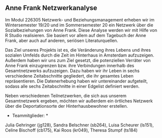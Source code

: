 ## Anne Frank Netzwerkanalyse ##

Im Modul 226305 Netzwerk- und Beziehungsmanagement erheben wir im Wintersemester 19/20 und im Sommersemester 20 ein Netzwerk über die Sozialbeziehungen von Anne Frank. Diese Analyse werden wir mit Hilfe von R Studio realisieren. Sie basiert vor allem auf dem Tagebuch der Anne Frank, aber auch auf anderen, seriösen Literaturquellen. 

Das Ziel unseres Projekts ist es, die Veränderung ihres Lebens und ihres sozialen Umfelds durch die Zeit im Hinterhaus in Amsterdam aufzuzeigen. Außerdem haben wir uns zum Ziel gesetzt, die potenziellen Verräter von Anne Frank einzugrenzen bzw. ihre Verbindungen innerhalb des Gesamtnetzwerks aufzuzeigen. Dazu haben wir ihr Leben in sechs verschiedene Zeitabschnitte gegliedert, die ihr gesamtes Leben repräsentieren. Die Datenerhebung haben wir untereinander aufgeteilt, sodass alle sechs Zeitabschnitte in einer Edgelist definiert werden.

Neben verschiedenen Teilnetzwerken, die sich aus unserem Gesamtnetzwerk ergeben, möchten wir außerdem ein örtliches Netzwerk über die Deportationsorte der Hinterhausbewohner erstellen. 

* Teammitglieder: * 

Julia Gehringer (jg128),
Sandra Belschner (sb264),
Luisa Scheurer (ls151),
Celine Bischoff (cb175),
Kai Roos (kr049),
Theresa Stumpf (ts184)
